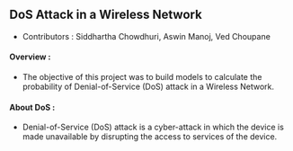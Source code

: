 ## DoS Attack in a Wireless Network
+ Contributors : Siddhartha Chowdhuri, Aswin Manoj, Ved Choupane

#### Overview :

+ The  objective  of  this  project  was  to  build  models  to calculate  the  probability  of  Denial-of-Service  (DoS)  attack in a Wireless Network.

#### About DoS :
+ Denial-of-Service  (DoS)  attack  is  a  cyber-attack  in  which the  device  is  made  unavailable  by  disrupting  the  access to services  of  the  device.
